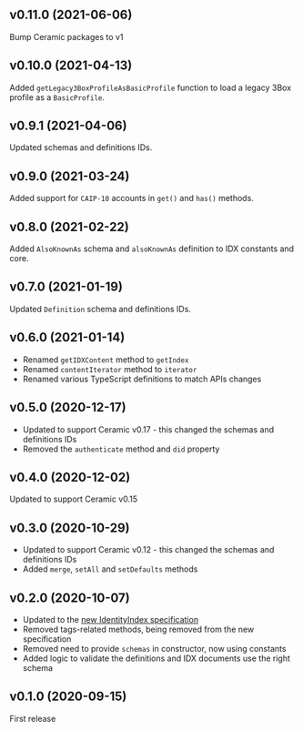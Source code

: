 ## v0.11.0 (2021-06-06)

Bump Ceramic packages to v1

## v0.10.0 (2021-04-13)

Added `getLegacy3BoxProfileAsBasicProfile` function to load a legacy 3Box profile as a `BasicProfile`.

## v0.9.1 (2021-04-06)

Updated schemas and definitions IDs.

## v0.9.0 (2021-03-24)

Added support for `CAIP-10` accounts in `get()` and `has()` methods.

## v0.8.0 (2021-02-22)

Added `AlsoKnownAs` schema and `alsoKnownAs` definition to IDX constants and core.

## v0.7.0 (2021-01-19)

Updated `Definition` schema and definitions IDs.

## v0.6.0 (2021-01-14)

- Renamed `getIDXContent` method to `getIndex`
- Renamed `contentIterator` method to `iterator`
- Renamed various TypeScript definitions to match APIs changes

## v0.5.0 (2020-12-17)

- Updated to support Ceramic v0.17 - this changed the schemas and definitions IDs
- Removed the `authenticate` method and `did` property

## v0.4.0 (2020-12-02)

Updated to support Ceramic v0.15

## v0.3.0 (2020-10-29)

- Updated to support Ceramic v0.12 - this changed the schemas and definitions IDs
- Added `merge`, `setAll` and `setDefaults` methods

## v0.2.0 (2020-10-07)

- Updated to the [new IdentityIndex specification](https://github.com/ceramicnetwork/CIP/pull/65)
- Removed tags-related methods, being removed from the new specification
- Removed need to provide `schemas` in constructor, now using constants
- Added logic to validate the definitions and IDX documents use the right schema

## v0.1.0 (2020-09-15)

First release
